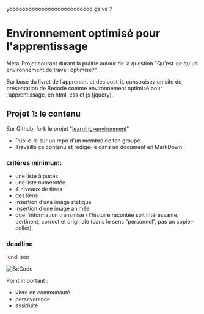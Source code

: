 yoooooooooooooooooooooooooo
ça va ?
# Environnement optimisé pour l'apprentissage

Meta-Projet courant durant la prairie autour de la question "Qu'est-ce qu'un environnement de travail optimisé?"

Sur base du livret de l’apprenant et des post-it, construisez un site de présentation de Becode comme environnement optimisé pour l’apprentissage, en html, css et js (jquery).

## Projet 1: le contenu

Sur Github, fork le projet "[learning-environment](https://github.com/becodeorg/learning-environment)"
- Publie-le sur un repo d'un membre de ton groupe.
- Travaille ce contenu et rédige-le dans un document en MarkDown.

### critères minimum:
- une liste à puces
- une liste numérotée
- 4 niveaux de titres
- des liens
- insertion d’une image statique
- insertion d’une image animée
- que l’information transmise / l’histoire racontée soit intéressante, pertinent, correct et originale (dans le sens “personnel”, pas un copier-coller).

### deadline 
lundi soir

![BeCode](http://register.becode.org/partners/images/SmallLogo.png"BeCode")


Point important :
* vivre en communauté
* perseverence 
* assiduité 
